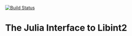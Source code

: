[![Build Status](https://travis-ci.com/mdav2/Lints.svg?branch=master)](https://travis-ci.com/mdav2/Lints)
# The Julia Interface to Libint2 
